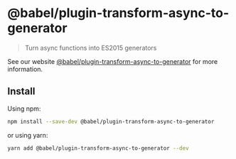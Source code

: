 # @babel/plugin-transform-async-to-generator

> Turn async functions into ES2015 generators

See our
website [@babel/plugin-transform-async-to-generator](https://babeljs.io/docs/en/next/babel-plugin-transform-async-to-generator.html)
for more information.

## Install

Using npm:

```sh
npm install --save-dev @babel/plugin-transform-async-to-generator
```

or using yarn:

```sh
yarn add @babel/plugin-transform-async-to-generator --dev
```
